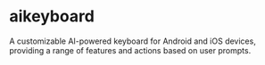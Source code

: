 # aikeyboard
A customizable AI-powered keyboard for Android and iOS devices, providing a range of features and actions based on user prompts.
